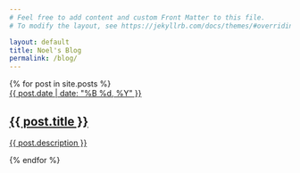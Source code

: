 ```yaml
---
# Feel free to add content and custom Front Matter to this file.
# To modify the layout, see https://jekyllrb.com/docs/themes/#overriding-theme-defaults

layout: default
title: Noel's Blog
permalink: /blog/
---
```


<div class="container">
    <div class="row">
        <div class="col">
          {% for post in site.posts %}
            <a href="{{ post.url }}" >
              <div class="card mb-3">
                <div class="card-body">
                      <span>{{ post.date | date: "%B %d, %Y" }} </span>
                      <h2 class="font-weight-bold mb-0">{{ post.title }}</h2>
                      <p class="mb-0">{{ post.description }}</p>
                </div>
              </div>
            </a>
          {% endfor %}
        </div>
    </div>
</div>



